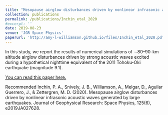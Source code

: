 ```yaml
---
title: "Mesopause airglow disturbances driven by nonlinear infrasonic acoustic waves generated by large earthquakes"
collection: publications
permalink: /publications/Inchin_etal_2020
#excerpt: ''
date: 2019-08-23
venue: 'JGR Space Physics'
paperurl: 'http://amy-l-williamson.github.io/files/Inchin_etal_2020.pdf'
---
```


In this study, we report the results of numerical simulations of ∼80–90-km altitude airglow disturbances driven by strong acoustic waves excited during a hypothetical nighttime equivalent of the 2011 Tohoku-Oki earthquake (magnitude 9.1).

[You can read this paper here.](http://amy-l-williamson.github.io/files/Inchin_etal_2020.pdf)

Recommended Inchin, P. A., Snively, J. B., Williamson, A., Melgar, D., Aguilar Guerrero, J., & Zettergren, M. D. (2020). Mesopause airglow disturbances driven by nonlinear infrasonic acoustic waves generated by large earthquakes. Journal of Geophysical Research: Space Physics, 125(6), e2019JA027628.
